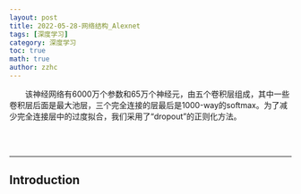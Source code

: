 ```yaml
---
layout: post
title: 2022-05-28-网络结构_Alexnet 
tags: [深度学习]
category: 深度学习
toc: true
math: true
author: zzhc
---
```


&emsp;&emsp;该神经网络有6000万个参数和65万个神经元，由五个卷积层组成，其中一些卷积层后面是最大池层，三个完全连接的层最后是1000-way的softmax。为了减少完全连接层中的过度拟合，我们采用了“dropout”的正则化方法。

<br>
<br>

***

## Introduction

